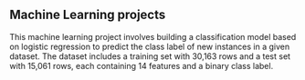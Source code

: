 ## Machine Learning projects
This machine learning project involves building a classification model based on logistic regression to predict the class label of new instances in a given dataset. The dataset includes a training set with 30,163 rows and a test set with 15,061 rows, each containing 14 features and a binary class label.
